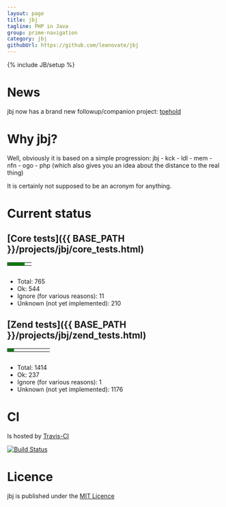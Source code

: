 ```yaml
---
layout: page
title: jbj
tagline: PHP in Java
group: prime-navigation
category: jbj
githubUrl: https://github.com/leanovate/jbj
---
```

{% include JB/setup %}

# News

jbj now has a brand new followup/companion project: [toehold](toehold.html)

# Why jbj?

Well, obviously it is based on a simple progression: jbj - kck - ldl - mem - nfn - ogo - php
(which also gives you an idea about the distance to the real thing)

It is certainly not supposed to be an acronym for anything.

# Current status

## [Core tests]({{ BASE_PATH }}/projects/jbj/core_tests.html)

<table style="width: 100%; height: 20px;">
	<tr>
		<td width="72%" style="background: green;"></td>
		<td width="28%"></td>
	</tr>
</table>

* Total: 765
* Ok: 544
* Ignore (for various reasons): 11
* Unknown (not yet implemented): 210

## [Zend tests]({{ BASE_PATH }}/projects/jbj/zend_tests.html)

<table style="width: 100%; height: 20px;">
	<tr>
		<td width="16%" style="background: green;"></td>
		<td width="84%"></td>
	</tr>
</table>

* Total: 1414
* Ok: 237
* Ignore (for various reasons): 1
* Unknown (not yet implemented): 1176

# CI

Is hosted by [Travis-CI](https://travis-ci.org/leanovate/jbj)

[![Build Status](https://travis-ci.org/leanovate/jbj.png?branch=master)](https://travis-ci.org/leanovate/jbj)


# Licence

jbj is published under the [MIT Licence](http://opensource.org/licenses/MIT)
